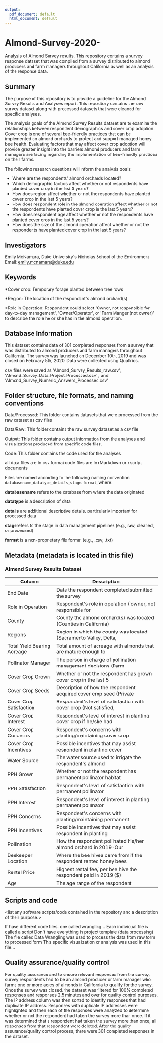 ```yaml
---
output:
  pdf_document: default
  html_document: default
---
```

# Almond-Survey-2020-
Analysis of Almond Survey results. This repository contains a survey response dataset that was compiled from a survey distributed to almond producers and farm managers throughout California as well as an analysis of the response data.


## Summary

The purpose of this repository is to provide a guideline for the Almond Survey Results and Analyses report. This repository contains the raw survey dataset along with processed datasets that were cleaned for specific analyses.  

The analysis goals of the Almond Survey Results dataset are to examine the relationships between respondent demographics and cover crop adoption. Cover crop is one of several bee-friendly practices that can be implemented on almond orchards to protect and support managed honey bee health. Evaluating factors that may affect cover crop adoption will provide greater insight into the barriers almond producers and farm managers are facing regarding the implementation of bee-friendly practices on their farms. 

The following research questions will inform the analysis goals:

* Where are the respondents' almond orchards located?
* Which demographic factors affect whether or not respondents have planted cover crop in the last 5 years?
* How does region affect whether or not the respondents have planted cover crop in the last 5 years?
* How does respondent role in the almond operation affect whether or not the respondents have planted cover crop in the last 5 years?
* How does respondent age affect whether or not the respondents have planted cover crop in the last 5 years?
* How does the size of the almond operation affect whether or not the respondents have planted cover crop in the last 5 years?


## Investigators

Emily McNamara, Duke University's Nicholas School of the Environment 
Email: emily.mcnamara@duke.edu

## Keywords

*Cover crop: Temporary forage planted between tree rows

*Region: The location of the respondant's almond orchard(s)

*Role in Operation: Respondent could select 'Owner, not responsible for day-to-day management', 'Owner/Operator', or 'Farm Manger (not owner)' to describe the role he or she has in the almond operation. 

## Database Information

This dataset contains data of 301 completed responses from a survey that was distributed to almond producers and farm managers throughout California. The survey was launched on December 10th, 2019 and was closed on February 5th, 2020. Data were collected using Qualtrics.


csv files were saved as 'Almond_Survey_Results_raw.csv', 'Almond_Survey_Data_Project_Processed.csv' , and 'Almond_Survey_Numeric_Answers_Processed.csv' 


## Folder structure, file formats, and naming conventions 

Data/Processed: This folder contains datasets that were processed from the raw dataset as csv files

Data/Raw: This folder contains the raw survey dataset as a csv file

Output: This folder contains output information from the analyses and visualizations produced from specific code files.

Code: This folder contains the code used for the analyses


<describe the formats of files for the various purposes contained in the repository>

all data files are in csv format
code files are in rMarkdown or r script documents


Files are named according to the following naming convention: `databasename_datatype_details_stage.format`, where: 

**databasename** refers to the database from where the data originated

**datatype** is a description of data 

**details** are additional descriptive details, particularly important for processed data 

**stage**refers to the stage in data management pipelines (e.g., raw, cleaned, or processed)

**format** is a non-proprietary file format (e.g., .csv, .txt)


## Metadata (metadata is located in this file)

### Almond Survey Results Dataset
Column                      | Description
----------------------------| -------------
End Date                    | Date the respondent completed submitted the survey
Role in Operation           | Respondent's role in operation ('owner, not responsible for                                     | day-to-day management' , 'owner/operator', 'farm manager (not                                   | owner)')
County                      | County the almond orchard(s) was located (Counties in California)
Regions                     | Region in which the county was located (Sacramento Valley, Delta,                               | San Joaquin Basin, Tulare Basin)
Total Yield Bearing Acreage | Total amount of acreage with almonds that are mature enough to                                  | produce nuts (total acres)
Pollinator Manager          | The person in charge of pollination management decisions (Farm                                  | manager, owner, independent PCA, affiliated PCA, beekeeper,                                     |  beebroker, pesticide applicator)
Cover Crop Grown            | Whether or not the respondent has grown cover crop in the last 5                                | years (Yes or No)
Cover Crop Seeds            | Description of how the respondent acquired cover crop seed (Private                             | cost-share program, CCA/PCA/Crop Consultant, Directly from seed                                 | company, Federal cost-share program)
Cover Crop Satisfaction     | Respondent's level of satisfaction with cover crop (Not satisfied,                              | Somewhat satisfied, Very satisfied)
Cover Crop Interest         | Respondent's level of interest in planting cover crop if he/she had                             | not grown cover crop in the last 5 years (Yes, No, Not sure)
Cover Crop Concerns         | Respondent's concerns with planting/maintaining cover crop
Cover Crop Incentives       | Possible incentives that may assist respondent in planting cover                                | crop
Water Source                | The water source used to irrigate the respondent's almond                                       | orchard(s) (Groundwater, Surface water, Combination of groundwater                              | and surface water)
PPH Grown                   | Whether or not the respondent has permanent pollinator habitat                                  | around or near the almond orchard(s) (Yes, No, Not sure)
PPH Satisfaction            | Respondent's level of satisfaction with permanent pollinator                                    | habitat (Not satisfied,Somewhat satisfied, Very satisfied)
PPH Interest                | Respondent's level of interest in planting permanent pollinator                                 | habitat if he/she does not have the habitat around or near almond                               | orchard(s) (Yes, No, Not sure)
PPH Concerns                | Respondent's concerns with planting/maintaining permanent                                       |  pollinator habitat
PPH Incentives              | Possible incentives that may assist respondent in planting                                      |  permanent pollinator habitat
Pollination                 | How the respondent pollinated his/her almond orchard in 2019 (Our                               | orchards were not mature enough, We rented all our bees, We rented                              | some bees and supplied some of our own, Prefer not to answer)
Beekeeper Location          | Where the bee hives came from if the respondent rented honey bees                               | in 2019 (Out of state, Near your orchard, California but not                                    | neighboring county, Prefer not to answer)
Rental Price                | Highest rental fee/ per bee hive the respondent paid in 2019 ($)
Age                         | The age range of the respondent

## Scripts and code

<list any software scripts/code contained in the repository and a description of their purpose.>

If have different code files. one called wrangling...
Each individual file is called a script
Don't have everything in project template (data processing)
The file called Data Wrangling was used to process the data from raw form to processed form
This specific visualization or analysis was used in this file...

## Quality assurance/quality control

For quality assurance and to ensure relevant responses from the survey, survey respondents had to be an almond producer or farm manager who farms one or more acres of almonds in California to qualify for the survey. Once the survey was closed, the dataset was filtered for 100% completed responses and responses 2.5 minutes and over for quality control purposes. The IP address column was then sorted to identify responses that had duplicate IP address. Responses with duplicate IP addresses were highlighted and then each of the responses were analyzed to determine whether or not the respondent had taken the survey more than once. If it was determined that a respondent had taken the survey more than once, all responses from that respondent were deleted. After the quality assurance/quality control process, there were 301 completed responses in the dataset.

